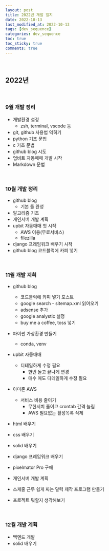 ```yaml
---
layout: post
title: 2022년 개발 일지
date: 2022-10-13
last_modified_at: 2022-10-13
tags: [dev_sequence]
categories: dev_sequence
toc: true
toc_sticky: true
comments: true 
---
```


<br>

## 2022년

<br>

### 9월 개발 정리
- 개발환경 설정
  - zsh, terminal, vscode 등
- git, github 사용법 익히기
- python 기초 문법
- c 기초 문법
- github blog 시도
- 업비트 자동매매 개발 시작
- Markdown 문법

<br>

### 10월 개발 정리
- github blog
  - 기본 틀 완성
- 알고리즘 기초
- 개인서버 개발 계획
- upbit 자동매매 첫 시작
  - AWS 이용(무료서비스)
  - filezilla
- django 프레임워크 배우기 시작
- github blog 코드블럭에 카피 넣기

<br>

### 11월 개발 계획
- github blog
  - 코드블럭에 카피 넣기 포스트
  - google search - sitemap.xml 읽어오기
  - adsense 추가
  - google analystic 설정
  - buy me a coffee, toss 넣기

- 파이썬 가상환경 만들기
  - conda, venv

- upbit 자동매매
  - 디테일하게 수정 필요
    - 한번 돌고 끝나게 변경
    - 매수 매도 디테일하게 수정 필요

- 아마존 AWS
  - 서비스 비용 줄이기 
    - 무한서치 줄이고 crontab 간격 늘림
    - AWS 필요없는 활성목록 삭제

- html 배우기
- css 배우기
- solid 배우기
- django 프레임워크 배우기
- pixelmator Pro 구매

- 개인서버 개발 계획
- 스케줄 근무 쉽게 짜는 달력 제작 프로그램 만들기

- 프로젝트 뭐할지 생각해보기

<br>

### 12월 개발 계획
- 백엔드 개발
- solid 배우기